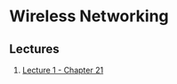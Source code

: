 # Wireless Networking

## Lectures

1. [Lecture 1 - Chapter 21]({{site.baseurl}}/2021-01-11-lecture-1-lesson-21/)
